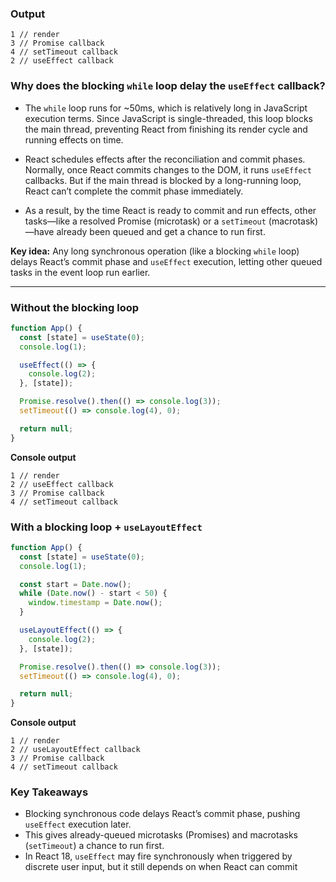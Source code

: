 ### Output
```
1 // render
3 // Promise callback
4 // setTimeout callback
2 // useEffect callback
```

### Why does the blocking `while` loop delay the `useEffect` callback?

- The `while` loop runs for \~50ms, which is relatively long in JavaScript execution terms. Since JavaScript is single-threaded, this loop blocks the main thread, preventing React from finishing its render cycle and running effects on time.

- React schedules effects after the reconciliation and commit phases. Normally, once React commits changes to the DOM, it runs `useEffect` callbacks. But if the main thread is blocked by a long-running loop, React can’t complete the commit phase immediately.

- As a result, by the time React is ready to commit and run effects, other tasks—like a resolved Promise (microtask) or a `setTimeout` (macrotask)—have already been queued and get a chance to run first.

**Key idea:** Any long synchronous operation (like a blocking `while` loop) delays React’s commit phase and `useEffect` execution, letting other queued tasks in the event loop run earlier.

---

### Without the blocking loop

```jsx
function App() {
  const [state] = useState(0);
  console.log(1);

  useEffect(() => {
    console.log(2);
  }, [state]);

  Promise.resolve().then(() => console.log(3));
  setTimeout(() => console.log(4), 0);

  return null;
}
```

**Console output**

```
1 // render
2 // useEffect callback
3 // Promise callback
4 // setTimeout callback
```

### With a blocking loop + `useLayoutEffect`

```jsx
function App() {
  const [state] = useState(0);
  console.log(1);

  const start = Date.now();
  while (Date.now() - start < 50) {
    window.timestamp = Date.now();
  }

  useLayoutEffect(() => {
    console.log(2);
  }, [state]);

  Promise.resolve().then(() => console.log(3));
  setTimeout(() => console.log(4), 0);

  return null;
}
```

**Console output**

```
1 // render
2 // useLayoutEffect callback
3 // Promise callback
4 // setTimeout callback
```

### Key Takeaways

* Blocking synchronous code delays React’s commit phase, pushing `useEffect` execution later.
* This gives already-queued microtasks (Promises) and macrotasks (`setTimeout`) a chance to run first.
* In React 18, `useEffect` may fire synchronously when triggered by discrete user input, but it still depends on when React can commit
